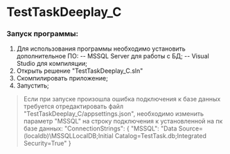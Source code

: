 # TestTaskDeeplay_C

### Запуск программы:
1. Для использования программы необходимо установить дополнительное ПО: 
-- MSSQL Server для работы с БД;
 -- Visual Studio для компиляции;
2. Открыть решение "TestTaskDeeplay_C.sln"
3. Скомпилировать приложение;
4. Запустить;
> Если при запуске произошла ошибка подключения к базе данных требуется отредактировать файл "TestTaskDeeplay_C/appsettings.json", необходимо изменить параметр "MSSQL" на строку подключения к установленной на пк базе данных:
> "ConnectionStrings": {
			"MSSQL": "Data Source=(localdb)\MSSQLLocalDB;Initial Catalog=TestTask.db;Integrated Security=True"
		}